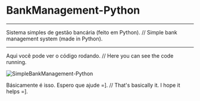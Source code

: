 # BankManagement-Python
***
Sistema simples de gestão bancária (feito em Python). // Simple bank management system (made in Python).
***
Aqui você pode ver o código rodando. // Here you can see the code running.

![SimpleBankManagement-Python](https://user-images.githubusercontent.com/74058519/106150454-232c7880-615a-11eb-9238-75376f0eccae.png)

Básicamente é isso. Espero que ajude =]. // That's basically it. I hope it helps =].
